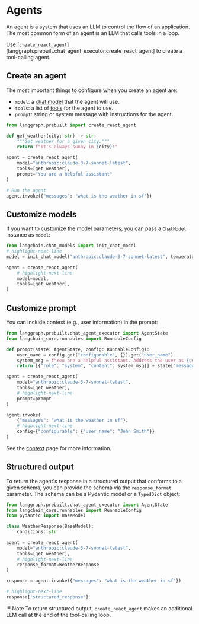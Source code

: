 # Agents

An agent is a system that uses an LLM to control the flow of an application. The most common form of an agent is an LLM that calls tools in a loop.

Use [`create_react_agent`][langgraph.prebuilt.chat_agent_executor.create_react_agent] to create a tool-calling agent.

## Create an agent

The most important things to configure when you create an agent are:

- `model`: a [chat model](https://python.langchain.com/docs/concepts/chat_models/) that the agent will use.
- `tools`: a list of [tools](https://python.langchain.com/docs/concepts/tools/) for the agent to use.
- `prompt`: string or system message with instructions for the agent.

```python
from langgraph.prebuilt import create_react_agent

def get_weather(city: str) -> str:
    """Get weather for a given city."""
    return f"It's always sunny in {city}!"

agent = create_react_agent(
    model="anthropic:claude-3-7-sonnet-latest",
    tools=[get_weather],
    prompt="You are a helpful assistant"
)

# Run the agent
agent.invoke({"messages": "what is the weather in sf"})
```

## Customize models

If you want to customize the model parameters, you can pass a `ChatModel` instance as `model`:

```python
from langchain.chat_models import init_chat_model
# highlight-next-line
model = init_chat_model("anthropic:claude-3-7-sonnet-latest", temperature=0)

agent = create_react_agent(
    # highlight-next-line
    model=model,
    tools=[get_weather],
)
```

## Customize prompt

You can include context (e.g., user information) in the prompt:

```python
from langgraph.prebuilt.chat_agent_executor import AgentState
from langchain_core.runnables import RunnableConfig

def prompt(state: AgentState, config: RunnableConfig):
    user_name = config.get("configurable", {}).get("user_name")
    system_msg = f"You are a helpful assistant. Address the user as {user_name}."
    return [{"role": "system", "content": system_msg}] + state["messages"]

agent = create_react_agent(
    model="anthropic:claude-3-7-sonnet-latest",
    tools=[get_weather],
    # highlight-next-line
    prompt=prompt
)

agent.invoke(
    {"messages": "what is the weather in sf"},
    # highlight-next-line
    config={"configurable": {"user_name": "John Smith"}}
)
```

See the [context](./context.md) page for more information.

## Structured output

To return the agent's response in a structured output that conforms to a given schema, you can provide the schema via the `response_format` parameter. The schema can be a Pydantic model or a `TypedDict` object:

```python
from langgraph.prebuilt.chat_agent_executor import AgentState
from langchain_core.runnables import RunnableConfig
from pydantic import BaseModel

class WeatherResponse(BaseModel):
    conditions: str

agent = create_react_agent(
    model="anthropic:claude-3-7-sonnet-latest",
    tools=[get_weather],
    # highlight-next-line
    response_format=WeatherResponse
)

response = agent.invoke({"messages": "what is the weather in sf"})

# highlight-next-line
response["structured_response"]
```

!!! Note
    To return structured output, `create_react_agent` makes an additional LLM call at the end of the tool-calling loop.
